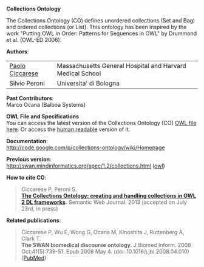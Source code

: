 <b>Collections Ontology</b>

The Collections Ontology (CO) defines unordered collections (Set and Bag) and ordered collections (or List). This ontology has been inspired by the work "Putting OWL in Order: Patterns for Sequences in OWL" by Drummond et al. (OWL-ED 2006).

<b>Authors</b>:
<table>
<tr>
<td><a href='http://www.paolociccarese.info/'>Paolo Ciccarese</a> </td><td>Massachusetts General Hospital and Harvard Medical School</td>
</tr>
<tr><td>Silvio Peroni</td><td>Universita' di Bologna</td></tr>
</table>

<b>Past Contributors</b>:<br />
Marco Ocana (Balboa Systems)

<b>OWL File and Specifications</b><br />
You can access the latest version of the Collections Ontology (CO) <a href='http://purl.org/co/'>OWL file here</a>. Or access the <a href='http://www.essepuntato.it/lode/owlapi/http://purl.org/co/'>human readable</a> version of it.

<b>Documentation</b>:<br />
http://code.google.com/p/collections-ontology/wiki/Homepage

<b>Previous version</b>:<br />
http://swan.mindinformatics.org/spec/1.2/collections.html ([owl](http://swan.mindinformatics.org/ontologies/1.2/collections.owl))

<b>How to cite CO</b>:
<blockquote>
Ciccarese P, Peroni S.<br>
<b><a href='http://www.semantic-web-journal.net/content/collections-ontology-creating-and-handling-collections-owl-2-dl-frameworks-0'>The Collections Ontology: creating and handling collections in OWL 2 DL frameworks</a>.</b> Semantic Web Journal. 2013 (accepted on July 23rd, in press)<br>
</blockquote>

<b>Related publications</b>:
<blockquote>
Ciccarese P, Wu E, Wong G, Ocana M, Kinoshita J, Ruttenberg A, Clark T.<br>
<b>The SWAN biomedical discourse ontology.</b>
J Biomed Inform. 2008 Oct;41(5):739-51. Epub 2008 May 4. (doi: 10.1016/j.jbi.2008.04.010) (<a href='http://www.ncbi.nlm.nih.gov/pubmed/18583197'>PubMed</a>)<br>
</blockquote>
